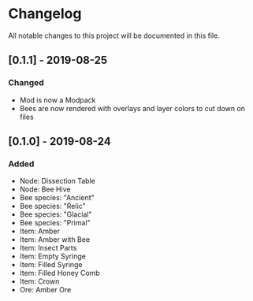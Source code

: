 # Changelog
All notable changes to this project will be documented in this file.

## [0.1.1] - 2019-08-25
### Changed
- Mod is now a Modpack
- Bees are now rendered with overlays and layer colors to cut down on files

## [0.1.0] - 2019-08-24
### Added
- Node: Dissection Table
- Node: Bee Hive
- Bee species: "Ancient"
- Bee species: "Relic"
- Bee species: "Glacial"
- Bee species: "Primal"
- Item: Amber
- Item: Amber with Bee
- Item: Insect Parts
- Item: Empty Syringe
- Item: Filled Syringe
- Item: Filled Honey Comb
- Item: Crown
- Ore: Amber Ore
